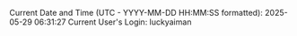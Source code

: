 Current Date and Time (UTC - YYYY-MM-DD HH:MM:SS formatted): 2025-05-29 06:31:27
Current User's Login: luckyaiman
